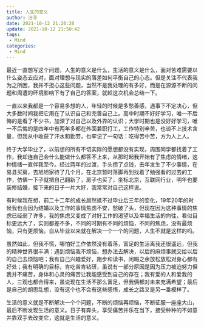 ```yaml
---
title: 人生的意义
author: 汪寻
date: 2021-10-12 21:20:20
update: 2021-10-12 21:50:42
tags:
 - Mind
categories:
 - Mind
---
```


最近一直想写这个问题，人生的意义是什么，生活的意义是什么，面对苦难需要以什么姿态去应对，面对理想与现实的落差如何平衡自己的心态。但是关注不代表我为之所困，我并不担心这些问题，当然不是我处理的有多好，而是在源源不断的问题和周遭的环境影响下有了自己的答案，就趁这次机会总结一下。

<!-- more -->

一直以来我都是一个容易多想的人，年轻的时候是多愁善感，遇事下不定决心，但大多数时间我把它用在了认识自己和完善自己上。高中时期不好好学习，唯一不后悔的是看了不少书，加深了对自己以及外界的认识；大学时期也是没好好学习，唯一不后悔的是四年中有两年多都在外面兼职打工，工作特别辛苦，也谈不上技术含量，但我从中收获了汗水和勤劳，也牢记了一句话：吃得苦中苦，方为人上人。

终于大学毕业了，以前想的所有不切实际的愿想都没有实现，周围同学都找着了工作，我却连自己会什么能做什么都答不上来，从那时起我开始有了焦虑的情绪，这种情绪一直伴我至今。经过两年的过渡，手头攒了点钱，去年发生了不少事情，在易县买房，去旭旭家待了几个月，在北京暂时落脚再到找着了勉强看的过去的工作，仿佛一下子就把自己翻新了，房子也买了，坐标北京，互联网行业，明年也要装修结婚，接下来的日子一片大好，我常常对自己这样说。

有时候我在想，前二十二年的成长居然抵不过毕业后三年的变化，19年20年的时候我也会因为结婚以及工作的事情焦虑不安，愁破了头，但现在因为这种事情的焦虑已经弱了许多，我的焦虑又变成了对好工作的渴望以及幸福生活的向往，看似目标更远大了，实则都差不多，不同的时期有不同的烦恼，不同的焦虑，没有最烦恼，只有更烦恼。自从毕业以来就在解决一个一个的问题，人生不就是这样的吗。

虽然如此，但我不慌，哪怕好工作依然没有着落，富足的生活离我还很遥远，但我的精神世界很丰满：遇到烦恼我不烦恼，想办法去解决，以后的麻烦事就交给以后的自己去烦恼吧；我有自己兴趣爱好，跑步和读书，闲暇之余放松放松对身心都有好处；我有明确的目标，肯吃苦肯钻研，虽说有一部分原因是因为压力被迫努力但我并不痛苦，身体和心灵的痛苦让我能感受到自己的存在；我有爱的人和爱我的人，三观也都合得来，虽说现在生活不那么富足，但我俩都对未来充满希望；最后是自己的胡思乱想，没有这个也不会有这些感悟，成长之路又是另一番模样了。

生活的意义就是不断解决一个个问题，不断的烦恼再烦恼，不断征服一座座大山，最后不断发现生活的意义。日子有奔头，享受痛苦并乐在当下，接受种种的不如意并靠双手去改变它，这就是生活的意义。